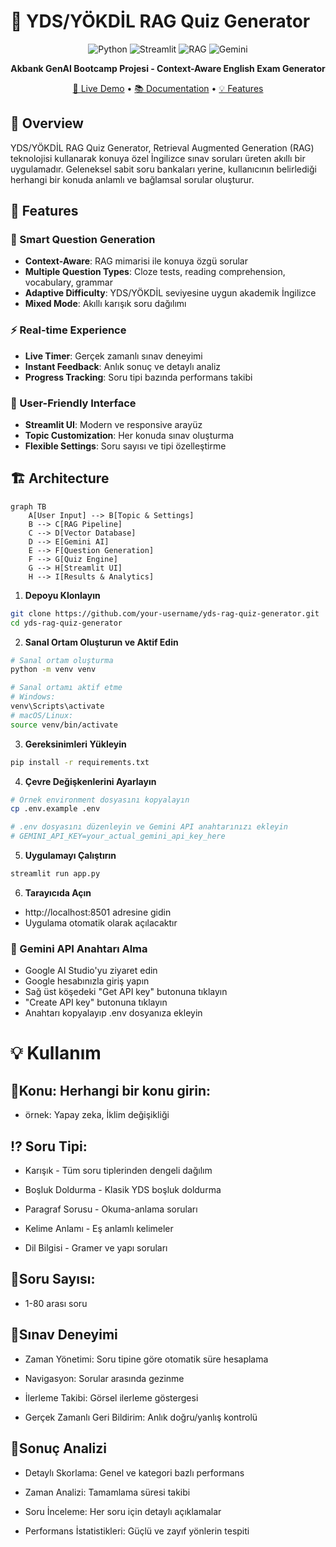 # 🎯 YDS/YÖKDİL RAG Quiz Generator

<div align="center">

![Python](https://img.shields.io/badge/Python-3.8+-blue.svg)
![Streamlit](https://img.shields.io/badge/Streamlit-1.28-FF4B4B.svg)
![RAG](https://img.shields.io/badge/RAG-Architecture-green.svg)
![Gemini](https://img.shields.io/badge/Gemini-AI-orange.svg)

**Akbank GenAI Bootcamp Projesi - Context-Aware English Exam Generator**

[🚀 Live Demo](#) • [📚 Documentation](#) • [💡 Features](#features)

</div>

## 📖 Overview

YDS/YÖKDİL RAG Quiz Generator, Retrieval Augmented Generation (RAG) teknolojisi kullanarak konuya özel İngilizce sınav soruları üreten akıllı bir uygulamadır. Geleneksel sabit soru bankaları yerine, kullanıcının belirlediği herhangi bir konuda anlamlı ve bağlamsal sorular oluşturur.

## 🎯 Features

### 🤖 Smart Question Generation
- **Context-Aware**: RAG mimarisi ile konuya özgü sorular
- **Multiple Question Types**: Cloze tests, reading comprehension, vocabulary, grammar
- **Adaptive Difficulty**: YDS/YÖKDİL seviyesine uygun akademik İngilizce
- **Mixed Mode**: Akıllı karışık soru dağılımı

### ⚡ Real-time Experience
- **Live Timer**: Gerçek zamanlı sınav deneyimi
- **Instant Feedback**: Anlık sonuç ve detaylı analiz
- **Progress Tracking**: Soru tipi bazında performans takibi

### 🎨 User-Friendly Interface
- **Streamlit UI**: Modern ve responsive arayüz
- **Topic Customization**: Her konuda sınav oluşturma
- **Flexible Settings**: Soru sayısı ve tipi özelleştirme

## 🏗️ Architecture

```mermaid
graph TB
    A[User Input] --> B[Topic & Settings]
    B --> C[RAG Pipeline]
    C --> D[Vector Database]
    D --> E[Gemini AI]
    E --> F[Question Generation]
    F --> G[Quiz Engine]
    G --> H[Streamlit UI]
    H --> I[Results & Analytics]
```
1. **Depoyu Klonlayın**
```bash
git clone https://github.com/your-username/yds-rag-quiz-generator.git
cd yds-rag-quiz-generator
```
2. **Sanal Ortam Oluşturun ve Aktif Edin**
```bash
# Sanal ortam oluşturma
python -m venv venv

# Sanal ortamı aktif etme
# Windows:
venv\Scripts\activate
# macOS/Linux:
source venv/bin/activate
```
3. **Gereksinimleri Yükleyin**
```bash
pip install -r requirements.txt
```
4. **Çevre Değişkenlerini Ayarlayın**
```bash
# Örnek environment dosyasını kopyalayın
cp .env.example .env

# .env dosyasını düzenleyin ve Gemini API anahtarınızı ekleyin
# GEMINI_API_KEY=your_actual_gemini_api_key_here
```
5. **Uygulamayı Çalıştırın**
```bash
streamlit run app.py
```
6. **Tarayıcıda Açın**
- http://localhost:8501 adresine gidin
- Uygulama otomatik olarak açılacaktır

### 🔑 Gemini API Anahtarı Alma
- Google AI Studio'yu ziyaret edin
- Google hesabınızla giriş yapın
- Sağ üst köşedeki "Get API key" butonuna tıklayın
- "Create API key" butonuna tıklayın
- Anahtarı kopyalayıp .env dosyanıza ekleyin

# 💡 Kullanım
 ## 🚩Konu: Herhangi bir konu girin:
 - örnek: Yapay zeka, İklim değişikliği
 ## ⁉ Soru Tipi:
- Karışık - Tüm soru tiplerinden dengeli dağılım

- Boşluk Doldurma - Klasik YDS boşluk doldurma

- Paragraf Sorusu - Okuma-anlama soruları

- Kelime Anlamı - Eş anlamlı kelimeler

- Dil Bilgisi - Gramer ve yapı soruları

## 🔢Soru Sayısı: 
- 1-80 arası soru

## 💪Sınav Deneyimi
- Zaman Yönetimi: Soru tipine göre otomatik süre hesaplama

- Navigasyon: Sorular arasında gezinme

- İlerleme Takibi: Görsel ilerleme göstergesi

- Gerçek Zamanlı Geri Bildirim: Anlık doğru/yanlış kontrolü

## 🔎Sonuç Analizi
- Detaylı Skorlama: Genel ve kategori bazlı performans

- Zaman Analizi: Tamamlama süresi takibi

- Soru İnceleme: Her soru için detaylı açıklamalar

- Performans İstatistikleri: Güçlü ve zayıf yönlerin tespiti
